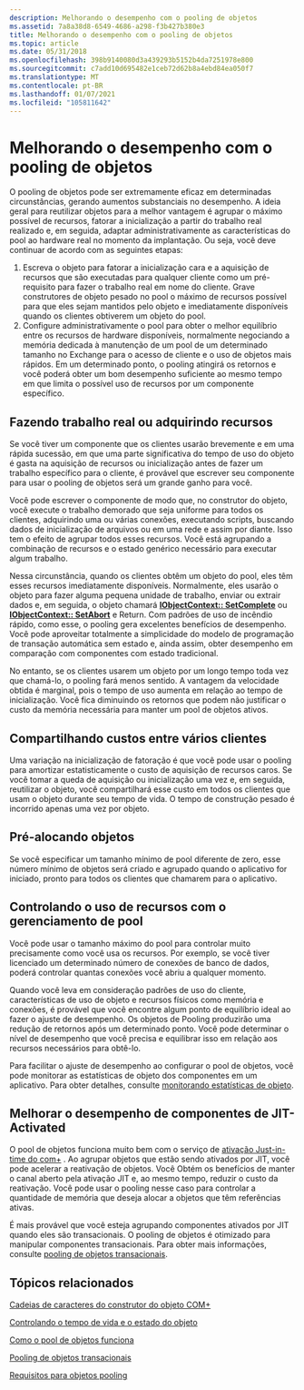 ```yaml
---
description: Melhorando o desempenho com o pooling de objetos
ms.assetid: 7a8a38d8-6549-4686-a298-f3b427b380e3
title: Melhorando o desempenho com o pooling de objetos
ms.topic: article
ms.date: 05/31/2018
ms.openlocfilehash: 398b9140080d3a439293b5152b4da7251978e800
ms.sourcegitcommit: c7add10d695482e1ceb72d62b8a4ebd84ea050f7
ms.translationtype: MT
ms.contentlocale: pt-BR
ms.lasthandoff: 01/07/2021
ms.locfileid: "105811642"
---
```

# <a name="improving-performance-with-object-pooling"></a>Melhorando o desempenho com o pooling de objetos

O pooling de objetos pode ser extremamente eficaz em determinadas circunstâncias, gerando aumentos substanciais no desempenho. A ideia geral para reutilizar objetos para a melhor vantagem é agrupar o máximo possível de recursos, fatorar a inicialização a partir do trabalho real realizado e, em seguida, adaptar administrativamente as características do pool ao hardware real no momento da implantação. Ou seja, você deve continuar de acordo com as seguintes etapas:

1.  Escreva o objeto para fatorar a inicialização cara e a aquisição de recursos que são executadas para qualquer cliente como um pré-requisito para fazer o trabalho real em nome do cliente. Grave construtores de objeto pesado no pool o máximo de recursos possível para que eles sejam mantidos pelo objeto e imediatamente disponíveis quando os clientes obtiverem um objeto do pool.
2.  Configure administrativamente o pool para obter o melhor equilíbrio entre os recursos de hardware disponíveis, normalmente negociando a memória dedicada à manutenção de um pool de um determinado tamanho no Exchange para o acesso de cliente e o uso de objetos mais rápidos. Em um determinado ponto, o pooling atingirá os retornos e você poderá obter um bom desempenho suficiente ao mesmo tempo em que limita o possível uso de recursos por um componente específico.

## <a name="doing-actual-work-or-acquiring-resources"></a>Fazendo trabalho real ou adquirindo recursos

Se você tiver um componente que os clientes usarão brevemente e em uma rápida sucessão, em que uma parte significativa do tempo de uso do objeto é gasta na aquisição de recursos ou inicialização antes de fazer um trabalho específico para o cliente, é provável que escrever seu componente para usar o pooling de objetos será um grande ganho para você.

Você pode escrever o componente de modo que, no construtor do objeto, você execute o trabalho demorado que seja uniforme para todos os clientes, adquirindo uma ou várias conexões, executando scripts, buscando dados de inicialização de arquivos ou em uma rede e assim por diante. Isso tem o efeito de agrupar todos esses recursos. Você está agrupando a combinação de recursos e o estado genérico necessário para executar algum trabalho.

Nessa circunstância, quando os clientes obtêm um objeto do pool, eles têm esses recursos imediatamente disponíveis. Normalmente, eles usarão o objeto para fazer alguma pequena unidade de trabalho, enviar ou extrair dados e, em seguida, o objeto chamará [**IObjectContext:: SetComplete**](/windows/desktop/api/ComSvcs/nf-comsvcs-iobjectcontext-setcomplete) ou [**IObjectContext:: SetAbort**](/windows/desktop/api/ComSvcs/nf-comsvcs-iobjectcontext-setabort) e Return. Com padrões de uso de incêndio rápido, como esse, o pooling gera excelentes benefícios de desempenho. Você pode aproveitar totalmente a simplicidade do modelo de programação de transação automática sem estado e, ainda assim, obter desempenho em comparação com componentes com estado tradicional.

No entanto, se os clientes usarem um objeto por um longo tempo toda vez que chamá-lo, o pooling fará menos sentido. A vantagem da velocidade obtida é marginal, pois o tempo de uso aumenta em relação ao tempo de inicialização. Você fica diminuindo os retornos que podem não justificar o custo da memória necessária para manter um pool de objetos ativos.

## <a name="sharing-cost-across-multiple-clients"></a>Compartilhando custos entre vários clientes

Uma variação na inicialização de fatoração é que você pode usar o pooling para amortizar estatisticamente o custo de aquisição de recursos caros. Se você tomar a queda de aquisição ou inicialização uma vez e, em seguida, reutilizar o objeto, você compartilhará esse custo em todos os clientes que usam o objeto durante seu tempo de vida. O tempo de construção pesado é incorrido apenas uma vez por objeto.

## <a name="preallocating-objects"></a>Pré-alocando objetos

Se você especificar um tamanho mínimo de pool diferente de zero, esse número mínimo de objetos será criado e agrupado quando o aplicativo for iniciado, pronto para todos os clientes que chamarem para o aplicativo.

## <a name="governing-resource-use-with-pool-management"></a>Controlando o uso de recursos com o gerenciamento de pool

Você pode usar o tamanho máximo do pool para controlar muito precisamente como você usa os recursos. Por exemplo, se você tiver licenciado um determinado número de conexões de banco de dados, poderá controlar quantas conexões você abriu a qualquer momento.

Quando você leva em consideração padrões de uso do cliente, características de uso de objeto e recursos físicos como memória e conexões, é provável que você encontre algum ponto de equilíbrio ideal ao fazer o ajuste de desempenho. Os objetos de Pooling produzirão uma redução de retornos após um determinado ponto. Você pode determinar o nível de desempenho que você precisa e equilibrar isso em relação aos recursos necessários para obtê-lo.

Para facilitar o ajuste de desempenho ao configurar o pool de objetos, você pode monitorar as estatísticas de objeto dos componentes em um aplicativo. Para obter detalhes, consulte [monitorando estatísticas de objeto](monitoring-object-statistics.md).

## <a name="improve-performance-of-jit-activated-components"></a>Melhorar o desempenho de componentes de JIT-Activated

O pool de objetos funciona muito bem com o serviço de [ativação Just-in-time do com+](com--just-in-time-activation.md) . Ao agrupar objetos que estão sendo ativados por JIT, você pode acelerar a reativação de objetos. Você Obtém os benefícios de manter o canal aberto pela ativação JIT e, ao mesmo tempo, reduzir o custo da reativação. Você pode usar o pooling nesse caso para controlar a quantidade de memória que deseja alocar a objetos que têm referências ativas.

É mais provável que você esteja agrupando componentes ativados por JIT quando eles são transacionais. O pooling de objetos é otimizado para manipular componentes transacionais. Para obter mais informações, consulte [pooling de objetos transacionais](pooling-transactional-objects.md).

## <a name="related-topics"></a>Tópicos relacionados

<dl> <dt>

[Cadeias de caracteres do construtor do objeto COM+](com--object-constructor-strings.md)
</dt> <dt>

[Controlando o tempo de vida e o estado do objeto](controlling-object-lifetime-and-state.md)
</dt> <dt>

[Como o pool de objetos funciona](how-object-pooling-works.md)
</dt> <dt>

[Pooling de objetos transacionais](pooling-transactional-objects.md)
</dt> <dt>

[Requisitos para objetos pooling](requirements-for-poolable-objects.md)
</dt> </dl>

 

 



